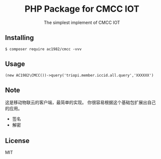 <h1 align="center">PHP Package for CMCC IOT </h1>

<p align="center"> The simplest implement of CMCC IOT</p>


## Installing

```shell
$ composer require ac1982/cmcc -vvv
```

## Usage

```(new AC1982\CMCC())->query('triopi.member.iccid.all.query','XXXXXX')```
## Note

这是移动物联云的客户端，最简单的实现。
你很容易根据这个基础包扩展出自己的应用。
- 签名
- 解密
## License

MIT
